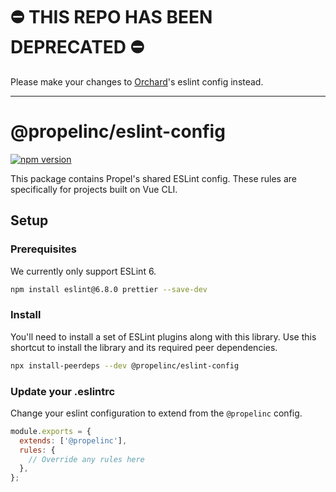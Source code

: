 # ⛔️ THIS REPO HAS BEEN DEPRECATED ⛔️

Please make your changes to [Orchard](https://github.com/propelinc/orchard)'s eslint config instead.

---

# @propelinc/eslint-config

[![npm version](https://badge.fury.io/js/%40propelinc%2Feslint-config.svg)](https://badge.fury.io/js/%40propelinc%2Feslint-config)

This package contains Propel's shared ESLint config. These rules are specifically for projects built on Vue CLI.

## Setup

### Prerequisites

We currently only support ESLint 6.

```sh
npm install eslint@6.8.0 prettier --save-dev
```

### Install

You'll need to install a set of ESLint plugins along with this library. Use this shortcut to install the library and its required peer dependencies.


```sh
npx install-peerdeps --dev @propelinc/eslint-config
```

### Update your .eslintrc

Change your eslint configuration to extend from the `@propelinc` config.

```js
module.exports = {
  extends: ['@propelinc'],
  rules: {
    // Override any rules here
  },
};
```
